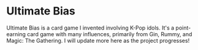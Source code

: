 # Ultimate Bias


Ultimate Bias is a card game I invented involving K-Pop idols. It's a point-earning card game with many influences, primarily from Gin, Rummy, and Magic: The Gathering. I will update more here as the project progresses!
